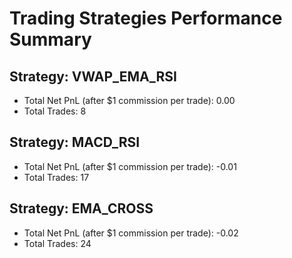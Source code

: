 # Trading Strategies Performance Summary

## Strategy: VWAP_EMA_RSI
- Total Net PnL (after $1 commission per trade): 0.00
- Total Trades: 8

## Strategy: MACD_RSI
- Total Net PnL (after $1 commission per trade): -0.01
- Total Trades: 17

## Strategy: EMA_CROSS
- Total Net PnL (after $1 commission per trade): -0.02
- Total Trades: 24
